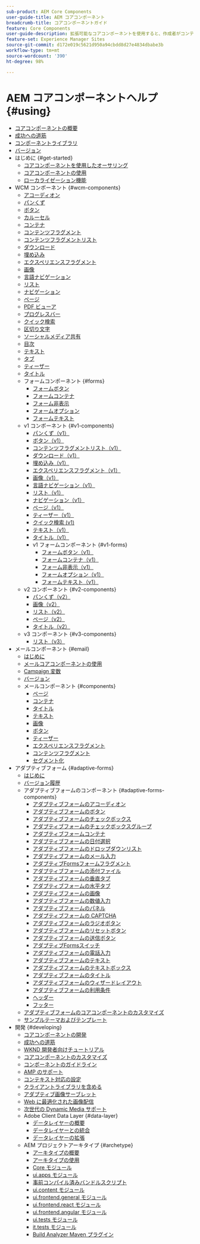 ```yaml
---
sub-product: AEM Core Components
user-guide-title: AEM コアコンポーネント
breadcrumb-title: コアコンポーネントガイド
feature: Core Components
user-guide-description: 拡張可能なコアコンポーネントを使用すると、作成者がコンテンツを容易に作成できます。
feature-set: Experience Manager Sites
source-git-commit: d172e019c5621d950a94cbdd8d27e4834dbabe3b
workflow-type: tm+mt
source-wordcount: '390'
ht-degree: 98%

---
```



# AEM コアコンポーネントヘルプ {#using}

+ [コアコンポーネントの概要](/help/introduction.md)
+ [成功への道筋](/help/developing/success.md)
+ [コンポーネントライブラリ](https://adobe.com/go/aem_cmp_library_jp)
+ [バージョン](/help/versions.md)
+ はじめに {#get-started}
   + [コアコンポーネントを使用したオーサリング](/help/get-started/authoring.md)
   + [コアコンポーネントの使用](/help/get-started/using.md)
   + [ローカライゼーション機能](/help/get-started/localization.md)
+ WCM コンポーネント {#wcm-components}
   + [アコーディオン](/help/components/accordion.md)
   + [パンくず](/help/components/breadcrumb.md)
   + [ボタン](/help/components/button.md)
   + [カルーセル](/help/components/carousel.md)
   + [コンテナ](/help/components/container.md)
   + [コンテンツフラグメント](/help/components/content-fragment-component.md)
   + [コンテンツフラグメントリスト](/help/components/content-fragment-list.md)
   + [ダウンロード](/help/components/download.md)
   + [埋め込み](/help/components/embed.md)
   + [エクスペリエンスフラグメント](/help/components/experience-fragment.md)
   + [画像](/help/components/image.md)
   + [言語ナビゲーション](/help/components/language-navigation.md)
   + [リスト](/help/components/list.md)
   + [ナビゲーション](/help/components/navigation.md)
   + [ページ](/help/components/page.md)
   + [PDF ビューア](/help/components/pdf-viewer.md)
   + [プログレスバー](/help/components/progress-bar.md)
   + [クイック検索](/help/components/quick-search.md)
   + [区切り文字](/help/components/separator.md)
   + [ソーシャルメディア共有](/help/components/sharing.md)
   + [目次](/help/components/tableofcontents.md)
   + [テキスト](/help/components/text.md)
   + [タブ](/help/components/tabs.md)
   + [ティーザー](/help/components/teaser.md)
   + [タイトル](/help/components/title.md)
   + フォームコンポーネント {#forms}
      + [フォームボタン](/help/components/forms/form-button.md)
      + [フォームコンテナ](/help/components/forms/form-container.md)
      + [フォーム非表示](/help/components/forms/form-hidden.md)
      + [フォームオプション](/help/components/forms/form-options.md)
      + [フォームテキスト](/help/components/forms/form-text.md)
   + v1 コンポーネント {#v1-components}
      + [パンくず（v1）](/help/components/v1/breadcrumb-v1.md)
      + [ボタン（v1）](/help/components/v1/button.md)
      + [コンテンツフラグメントリスト（v1）](/help/components/v1/content-fragment-list.md)
      + [ダウンロード（v1）](/help/components/v1/download.md)
      + [埋め込み（v1）](/help/components/v1/embed.md)
      + [エクスペリエンスフラグメント（v1）](/help/components/v1/experience-fragment.md)
      + [画像（v1）](/help/components/v1/image-v1.md)
      + [言語ナビゲーション（v1）](/help/components/v1/language-navigation.md)
      + [リスト（v1）](/help/components/v1/list-v1.md)
      + [ナビゲーション（v1）](/help/components/v1/navigation.md)
      + [ページ（v1）](/help/components/v1/page-v1.md)
      + [ティーザー（v1）](/help/components/v1/teaser.md)
      + [クイック検索 (v1)](/help/components/v1/quick-search.md)
      + [テキスト（v1）](/help/components/v1/text-v1.md)
      + [タイトル（v1）](/help/components/v1/title-v1.md)
      + v1 フォームコンポーネント {#v1-forms}
         + [フォームボタン（v1）](/help/components/v1/form-button-v1.md)
         + [フォームコンテナ（v1）](/help/components/v1/form-container-v1.md)
         + [フォーム非表示（v1）](/help/components/v1/form-hidden-v1.md)
         + [フォームオプション（v1）](/help/components/v1/form-options-v1.md)
         + [フォームテキスト（v1）](/help/components/v1/form-text-v1.md)
   + v2 コンポーネント {#v2-components}
      + [パンくず（v2）](/help/components/v2/breadcrumb.md)
      + [画像（v2）](/help/components/v2/image.md)
      + [リスト（v2）](/help/components/v2/list.md)
      + [ページ（v2）](/help/components/v2/page.md)
      + [タイトル（v2）](/help/components/v2/title.md)
   + v3 コンポーネント {#v3-components}
      + [リスト（v3）](/help/components/v3/list.md)
+ メールコンポーネント {#email}
   + [はじめに](/help/email/introduction.md)
   + [メールコアコンポーネントの使用](/help/email/using.md)
   + [Campaign 変数](/help/email/campaign-variables.md)
   + [バージョン](/help/email/versions.md)
   + メールコンポーネント {#components}
      + [ページ](/help/email/components/page.md)
      + [コンテナ](/help/email/components/container.md)
      + [タイトル](/help/email/components/title.md)
      + [テキスト](/help/email/components/text.md)
      + [画像](/help/email/components/image.md)
      + [ボタン](/help/email/components/button.md)
      + [ティーザー](/help/email/components/teaser.md)
      + [エクスペリエンスフラグメント](/help/email/components/experience-fragment.md)
      + [コンテンツフラグメント](/help/email/components/content-fragment.md)
      + [セグメント化](/help/email/components/segmentation.md)
+ アダプティブフォーム {#adaptive-forms}
   + [はじめに](/help/adaptive-forms/introduction.md)
   + [バージョン履歴](/help/adaptive-forms/version.md)
   + アダプティブフォームのコンポーネント {#adaptive-forms-components}
      + [アダプティブフォームのアコーディオン](/help/adaptive-forms/components/accordion.md)
      + [アダプティブフォームのボタン](/help/adaptive-forms/components/button.md)
      + [アダプティブフォームのチェックボックス](/help/adaptive-forms/components/checkbox.md)
      + [アダプティブフォームのチェックボックスグループ](/help/adaptive-forms/components/checkbox-group.md)
      + [アダプティブフォームコンテナ](/help/adaptive-forms/components/form-container.md)
      + [アダプティブフォームの日付選択](/help/adaptive-forms/components/date-picker.md)
      + [アダプティブフォームのドロップダウンリスト](/help/adaptive-forms/components/drop-down.md)
      + [アダプティブフォームのメール入力](/help/adaptive-forms/components/email-input.md)
      + [アダプティブFormsフォームフラグメント](/help/adaptive-forms/components/form-fragment.md)
      + [アダプティブフォームの添付ファイル](/help/adaptive-forms/components/file-attachment.md)
      + [アダプティブフォームの垂直タブ](/help/adaptive-forms/components/vertical-tabs.md)
      + [アダプティブフォームの水平タブ](/help/adaptive-forms/components/horizontal-tabs.md)
      + [アダプティブフォームの画像](/help/adaptive-forms/components/image.md)
      + [アダプティブフォームの数値入力](/help/adaptive-forms/components/number-input.md)
      + [アダプティブフォームのパネル](/help/adaptive-forms/components/panel-container.md)
      + [アダプティブフォームの CAPTCHA](/help/adaptive-forms/components/captcha.md)
      + [アダプティブフォームのラジオボタン](/help/adaptive-forms/components/radio-button.md)
      + [アダプティブフォームのリセットボタン](/help/adaptive-forms/components/reset-button.md)
      + [アダプティブフォームの送信ボタン](/help/adaptive-forms/components/submit-button.md)
      + [アダプティブFormsスイッチ](/help/adaptive-forms/components/switch.md)
      + [アダプティブフォームの電話入力](/help/adaptive-forms/components/telephone-input.md)
      + [アダプティブフォームのテキスト](/help/adaptive-forms/components/text.md)
      + [アダプティブフォームのテキストボックス](/help/adaptive-forms/components/text-input.md)
      + [アダプティブフォームのタイトル](/help/adaptive-forms/components/title.md)
      + [アダプティブフォームのウィザードレイアウト](/help/adaptive-forms/components/wizard.md)
      + [アダプティブフォームの利用条件](/help/adaptive-forms/components/terms-and-conditions.md)
      + [ヘッダー](/help/adaptive-forms/components/header.md)
      + [フッター](/help/adaptive-forms/components/footer.md)
   + [アダプティブフォームのコアコンポーネントのカスタマイズ](/help/developing/customize-adaptive-forms-core-components.md)
   + [サンプルテーマおよびテンプレート](/help/adaptive-forms/sample-themes-templates-form-data-models-core-components.md)
+ 開発 {#developing}
   + [コアコンポーネントの開発](/help/developing/overview.md)
   + [成功への道筋](https://experienceleague.adobe.com/docs/experience-manager-core-components/using/success.html?lang=ja)
   + [WKND 開発者向けチュートリアル](https://experienceleague.adobe.com/docs/experience-manager-learn/getting-started-wknd-tutorial-develop/overview.html?lang=ja)
   + [コアコンポーネントのカスタマイズ](/help/developing/customizing.md)
   + [コンポーネントのガイドライン](/help/developing/guidelines.md)
   + [AMP のサポート](/help/developing/amp.md)
   + [コンテキスト対応の設定](/help/developing/context-aware-configs.md)
   + [クライアントライブラリを含める](/help/developing/including-clientlibs.md)
   + [アダプティブ画像サーブレット](/help/developing/adaptive-image-servlet.md)
   + [Web に最適化された画像配信](/help/developing/web-optimized-image-delivery.md)
   + [次世代の Dynamic Media サポート](/help/developing/next-gen-dm.md)
   + Adobe Client Data Layer {#data-layer}
      + [データレイヤーの概要](/help/developing/data-layer/overview.md)
      + [データレイヤーとの統合](/help/developing/data-layer/integrations.md)
      + [データレイヤーの拡張](/help/developing/data-layer/extending.md)
   + AEM プロジェクトアーキタイプ {#archetype}
      + [アーキタイプの概要](/help/developing/archetype/overview.md)
      + [アーキタイプの使用](/help/developing/archetype/using.md)
      + [Core モジュール](/help/developing/archetype/core.md)
      + [ui.apps モジュール](/help/developing/archetype/uiapps.md)
      + [事前コンパイル済みバンドルスクリプト](/help/developing/archetype/precompiled-bundled-scripts.md)
      + [ui.content モジュール](/help/developing/archetype/uicontent.md)
      + [ui.frontend.general モジュール](/help/developing/archetype/uifrontend.md)
      + [ui.frontend.react モジュール](/help/developing/archetype/uifrontend-react.md)
      + [ui.frontend.angular モジュール](/help/developing/archetype/uifrontend-angular.md)
      + [ui.tests モジュール](/help/developing/archetype/uitests.md)
      + [it.tests モジュール](/help/developing/archetype/ittests.md)
      + [Build Analyzer Maven プラグイン](/help/developing/archetype/build-analyzer-maven-plugin.md)

